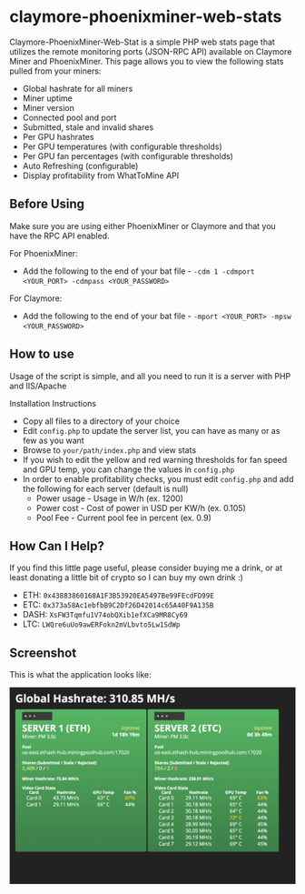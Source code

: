 # claymore-phoenixminer-web-stats
Claymore-PhoenixMiner-Web-Stat is a simple PHP web stats page that utilizes the remote monitoring ports (JSON-RPC API) available on Claymore Miner and PhoenixMiner. This page allows you to view the following stats pulled from your miners:

* Global hashrate for all miners
* Miner uptime
* Miner version
* Connected pool and port
* Submitted, stale and invalid shares
* Per GPU hashrates
* Per GPU temperatures (with configurable thresholds)
* Per GPU fan percentages (with configurable thresholds)
* Auto Refreshing (configurable)
* Display profitability from WhatToMine API


## Before Using

Make sure you are using either PhoenixMiner or Claymore and that you have the RPC API enabled.

For PhoenixMiner:
* Add the following to the end of your bat file - `-cdm 1 -cdmport <YOUR_PORT> -cdmpass <YOUR_PASSWORD>`

For Claymore:
* Add the following to the end of your bat file - `-mport <YOUR_PORT> -mpsw <YOUR_PASSWORD>`

## How to use

Usage of the script is simple, and all you need to run it is a server with PHP and IIS/Apache

Installation Instructions

* Copy all files to a directory of your choice
* Edit `config.php` to update the server list, you can have as many or as few as you want
* Browse to `your/path/index.php` and view stats
* If you wish to edit the yellow and red warning thresholds for fan speed and GPU temp, you can change the values in `config.php`
* In order to enable profitability checks, you must edit `config.php` and add the following for each server (default is null)
   * Power usage - Usage in W/h (ex. 1200)
   * Power cost - Cost of power in USD per KW/h (ex. 0.105)
   * Pool Fee - Current pool fee in percent (ex. 0.9)
   
   
## How Can I Help?

If you find this little page useful, please consider buying me a drink, or at least donating a little bit of crypto so I can buy my own drink :)

* ETH: `0x43883860168A1F3B53920EA5497Be99FEcdFD99E`
* ETC: `0x373a58Ac1ebfbB9C2Df26D42014c65A40F9A135B`
* DASH: `XsFW3Tqmfu1V74obQXib1efXCa9MR8Cy69`
* LTC: `LWQre6uUo9awERFokn2mVLbvto5Lw1SdWp`

## Screenshot

This is what the application looks like:

![Screenshot of claymore-phoenixminer-web-stats](https://raw.githubusercontent.com/JaymZZZZ/claymore-phoenixminer-web-stats/master/screenshot.png)

